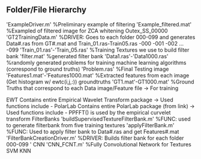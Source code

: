Folder/File Hierarchy
------------------------------------
'ExampleDriver.m' %Preliminary example of filtering
'Example_filtered.mat' %Exampled of filtered image for ZCA whitening
Outex_SS_00000
	'GT2TrainingData.m' %DRIVER: Goes to each folder 000-099 and generates Data#.ras from GT#.mat and Train_01.ras-Train05.ras
	-000
	-001
	-002
	...
	-099
		'Train_01.ras'-'Train_05.ras' %Training Textures we use to build filter bank
		'filter.mat' %generated filter bank
		'Data1.ras'-'Data1000.ras' %randomly generated problems for training machine learning algorithms (correspond to ground truths) 
		'Problem.ras' %Final Testing image
		'Features1.mat'-'Features1000.mat' %Extracted features from each image (Get histogram w/ ewtc(i,j,:))
groundtruths
	'GT1.mat'-GT1000.mat' %Ground Truths that correspond to each Data image/Feature file -> For training


EWT
	Contains entire Empirical Wavelet Transform package
	-> Used functions include
		- 
PolarLab
	Contains entire PolarLab package (from link)
	-> Used functions include
		- PPFFT() is used by the empirical curvelet transform
FilterBanks
	'buildSupervisedTextureFilterBank.m' %FUNC: used to generate filterbank from five training textures
	'applyFilterBank.m' %FUNC: Used to apply filter bank to Data#.ras and get Features#.mat
	'FilterBankCreationDriver.m' %DRIVER: Builds filter bank for each folder 000-099
	'
CNN
	'CNN_FCNT.m' %Fully Convolutional Network for Textures
SVM
KNN
